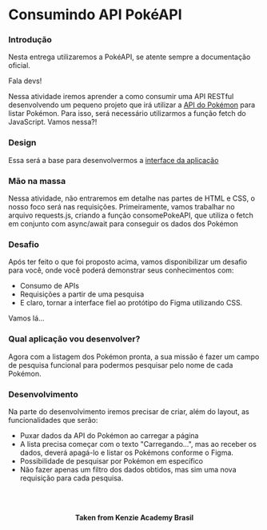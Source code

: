 <h1>Consumindo API PokéAPI</h1>

<h3>Introdução</h3>
Nesta entrega utilizaremos a PokéAPI, se atente sempre a documentação oficial.

Fala devs!

Nessa atividade iremos aprender a como consumir uma API RESTful desenvolvendo um pequeno projeto que irá utilizar a <a href="https://pokeapi.co/">API do Pokémon</a> para listar Pokémon. Para isso, será necessário utilizarmos a função fetch do JavaScript. Vamos nessa?!

<h3>Design</h3>
Essa será a base para desenvolvermos a <a href="https://www.figma.com/file/Jc4DLi3BhrRTYN7IoBxG0T/Pok%C3%A9API?node-id=0%3A1&t=zcdoUH6RoPCikj4d-1">interface da aplicação</a>

<h3>Mão na massa</h3>
Nessa atividade, não entraremos em detalhe nas partes de HTML e CSS, o nosso foco será nas requisições. Primeiramente, vamos trabalhar no arquivo requests.js, criando a função consomePokeAPI, que utiliza o fetch em conjunto com async/await para conseguir os dados dos Pokémon

<h3>Desafio</h3>
Após ter feito o que foi proposto acima, vamos disponibilizar um desafio para você, onde você poderá demonstrar seus conhecimentos com:

- Consumo de APIs
- Requisições a partir de uma pesquisa
- E claro, tornar a interface fiel ao protótipo do Figma utilizando CSS.

Vamos lá...

<h3>Qual aplicação vou desenvolver?</h3>
Agora com a listagem dos Pokémon pronta, a sua missão é fazer um campo de pesquisa funcional para podermos pesquisar pelo nome de cada Pokémon.

<h3>Desenvolvimento</h3>
Na parte do desenvolvimento iremos precisar de criar, além do layout, as funcionalidades que serão:

- Puxar dados da API do Pokémon ao carregar a página
- A lista precisa começar com o texto "Carregando...", mas ao receber os dados, deverá apagá-lo e listar os Pokémons conforme o Figma.
- Possibilidade de pesquisar por Pokémon em específico
- Não fazer apenas um filtro dos dados obtidos, mas sim uma nova requisição para cada pesquisa.
<br>
<br>

<p align="center"><b>Taken from Kenzie Academy Brasil</b></p>
